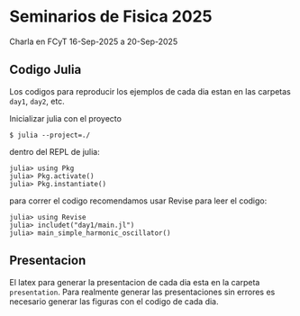 # Seminarios de Fisica 2025
Charla en FCyT 16-Sep-2025 a 20-Sep-2025

## Codigo Julia

Los codigos para reproducir los ejemplos de cada dia estan en las carpetas `day1`, `day2`, etc.

Inicializar julia con el proyecto
```
$ julia --project=./ 
```
dentro del REPL de julia:

```
julia> using Pkg
julia> Pkg.activate()
julia> Pkg.instantiate()
```
para correr el codigo recomendamos usar Revise para leer el codigo:

```
julia> using Revise
julia> includet("day1/main.jl")
julia> main_simple_harmonic_oscillator()
```

## Presentacion

El latex para generar la presentacion de cada dia esta en la carpeta `presentation`. 
Para realmente generar las presentaciones sin errores es necesario generar las figuras
con el codigo de cada dia.
